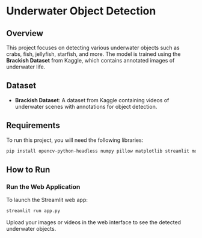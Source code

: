 
# Underwater Object Detection

## Overview

This project focuses on detecting various underwater objects such as crabs, fish, jellyfish, starfish, and more. The model is trained using the **Brackish Dataset** from Kaggle, which contains annotated images of underwater life.

## Dataset

- **Brackish Dataset**: A dataset from Kaggle containing videos of underwater scenes with annotations for object detection.

## Requirements

To run this project, you will need the following libraries:

```bash
pip install opencv-python-headless numpy pillow matplotlib streamlit moviepy
```

## How to Run


### Run the Web Application

To launch the Streamlit web app:

```bash
streamlit run app.py
```

Upload your images or videos in the web interface to see the detected underwater objects.


